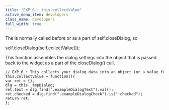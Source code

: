 ```yaml
---
title: "EXP 6 : this.collectValue"
active_menu_item: developers
class_name: developers
full_width: true
---
```



The is normally called before or as a part of self.closeDialog, so

self.closeDialog(self.collectValue());

This function assembles the dialog settings into the object that is passed back to the widget as a part of the closeDialog() call.

    // EXP 6 : This collects your dialog data into an object (or a value for a really simple dialog)
    this.collectValue = function(){
    var ret = {},
    dlg = this._tmpDialog;
    ret.text = dlg.find(".exampleDialogText").val();
    ret.checked = dlg.find(".exampleDialogCheck").is(":checked");
    return ret;
    };
   

